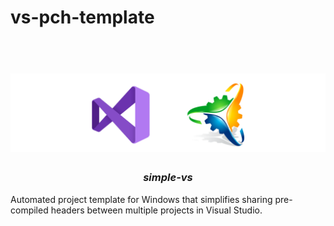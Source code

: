 # vs-pch-template
<h1 align="center">
  <br>
  <a href="http://www.amitmerchant.com/electron-markdownify"><img src="https://github.com/Stehfyn/vs-pch-template/blob/main/shared/resources/draft3.png" alt="Markdownify" width="2000"></a>
  <br>
   <h3 align="center"><em>simple-vs</em>
  <br>
</h1>
Automated project template for Windows that simplifies sharing pre-compiled headers between multiple projects in Visual Studio.

